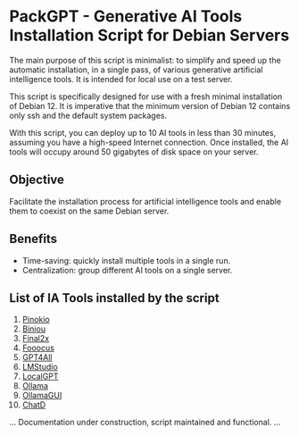 # PackGPT - Generative AI Tools Installation Script for Debian Servers

The main purpose of this script is minimalist: to simplify and speed up the automatic installation, in a single pass, of various generative artificial intelligence tools. It is intended for local use on a test server.

This script is specifically designed for use with a fresh minimal installation of Debian 12. It is imperative that the minimum version of Debian 12 contains only ssh and the default system packages.

With this script, you can deploy up to 10 AI tools in less than 30 minutes, assuming you have a high-speed Internet connection. Once installed, the AI tools will occupy around 50 gigabytes of disk space on your server.

## Objective

Facilitate the installation process for artificial intelligence tools and enable them to coexist on the same Debian server.

## Benefits

- Time-saving: quickly install multiple tools in a single run.
- Centralization: group different AI tools on a single server.

## List of IA Tools installed by the script

1. [Pinokio](https://github.com/pinokiocomputer/pinokio)
2. [Biniou](lien_vers_la_documentation)
3. [Final2x](lien_vers_la_documentation)
4. [Fooocus](lien_vers_la_documentation)
5. [GPT4All](lien_vers_la_documentation)
6. [LMStudio](lien_vers_la_documentation)
7. [LocalGPT](lien_vers_la_documentation)
8. [Ollama](lien_vers_la_documentation)
9. [OllamaGUI](lien_vers_la_documentation)
10. [ChatD](lien_vers_la_documentation)

... Documentation under construction, script maintained and functional. ...
